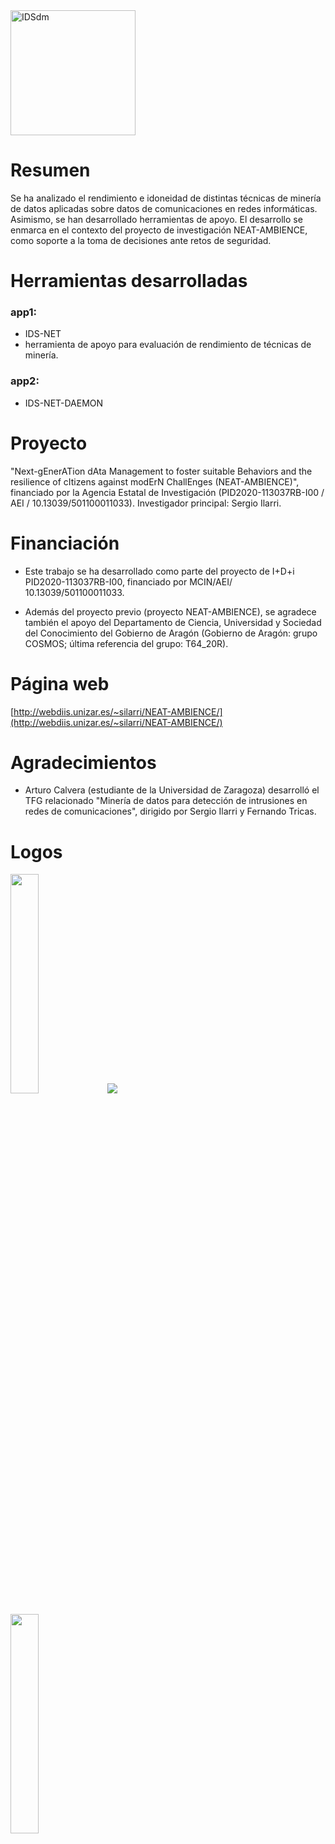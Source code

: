<img src="/IDSdm/images/IDSdm.png" alt="IDSdm" width="200"/>

# Resumen
Se ha analizado el rendimiento e idoneidad de distintas técnicas de minería de datos aplicadas sobre datos de comunicaciones en redes informáticas. Asimismo, se han desarrollado herramientas de apoyo. El desarrollo se enmarca en el contexto del proyecto de investigación NEAT-AMBIENCE, como soporte a la toma de decisiones ante retos de seguridad.

# Herramientas desarrolladas
### app1: 
- IDS-NET
- herramienta de apoyo para evaluación de rendimiento de técnicas de minería.
### app2: 
- IDS-NET-DAEMON

# Proyecto

"Next-gEnerATion dAta Management to foster suitable Behaviors and the resilience of cItizens against modErN ChallEnges (NEAT-AMBIENCE)", financiado por la Agencia Estatal de Investigación (PID2020-113037RB-I00 / AEI / 10.13039/501100011033). Investigador principal: Sergio Ilarri.

# Financiación

- Este trabajo se ha desarrollado como parte del proyecto de I+D+i PID2020-113037RB-I00, financiado por MCIN/AEI/ 10.13039/501100011033.

- Además del proyecto previo (proyecto NEAT-AMBIENCE), se agradece también el apoyo del Departamento de Ciencia, Universidad y Sociedad del Conocimiento del Gobierno de Aragón (Gobierno de Aragón: grupo COSMOS; última referencia del grupo: T64_20R).

# Página web

[http://webdiis.unizar.es/~silarri/NEAT-AMBIENCE/](http://webdiis.unizar.es/~silarri/NEAT-AMBIENCE/)

# Agradecimientos

- Arturo Calvera (estudiante de la Universidad de Zaragoza) desarrolló el TFG relacionado "Minería de datos para detección de intrusiones en redes de comunicaciones", dirigido por Sergio Ilarri y Fernando Tricas.

# Logos

<img src="https://user-images.githubusercontent.com/68403519/230162739-e06e6ae7-7a16-4e66-b9db-adc491c8aaa6.png" width="30%"> <img src="https://user-images.githubusercontent.com/68403519/230163472-d46505c7-719a-4a37-a81e-7868d4cc30bf.png">

<img src="https://user-images.githubusercontent.com/68403519/230162835-2e80d2f5-fc20-40b9-927a-c03ffad8eee6.png" width="30%">
